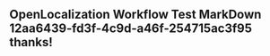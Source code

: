 <properties
ms.topic="hero-topic"
ms.test1="hero-topic"
ms.test2="test"/>

## OpenLocalization Workflow Test MarkDown 12aa6439-fd3f-4c9d-a46f-254715ac3f95 thanks!
